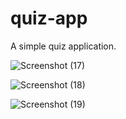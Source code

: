 # quiz-app
 A simple quiz application.

![Screenshot (17)](https://github.com/barun032/quiz-app/assets/107342609/bc502600-02e0-4d82-a7f6-b715efe4203b)

![Screenshot (18)](https://github.com/barun032/quiz-app/assets/107342609/a1e757ae-4d8e-45b4-a868-cc84ee33635d)

![Screenshot (19)](https://github.com/barun032/quiz-app/assets/107342609/63f8e03b-4f5e-4656-abe6-a2812cde0d4b)
